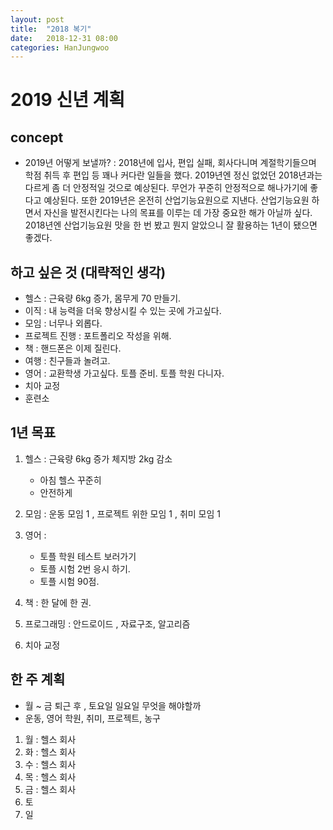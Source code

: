 ```yaml
---
layout: post
title:  "2018 복기"
date:   2018-12-31 08:00
categories: HanJungwoo
---
```

# 2019 신년 계획

## concept

* 2019년 어떻게 보낼까? : 2018년에 입사, 편입 실패, 회사다니며 계절학기들으며 학점 취득 후 편입 등 꽤나 커다란 일들을 했다. 2019년엔 정신 없었던 2018년과는 다르게 좀 더 안정적일 것으로 예상된다. 무언가 꾸준히 안정적으로 해나가기에 좋다고 예상된다. 또한 2019년은 온전히 산업기능요원으로 지낸다. 산업기능요원 하면서 자신을 발전시킨다는 나의 목표를 이루는 데 가장 중요한 해가 아닐까 싶다. 2018년엔 산업기능요원 맛을 한 번 봤고 뭔지 알았으니 잘 활용하는 1년이 됐으면 좋겠다.

## 하고 싶은 것 (대략적인 생각)

* 헬스 : 근육량 6kg 증가, 몸무게 70 만들기.
* 이직 : 내 능력을 더욱 향상시킬 수 있는 곳에 가고싶다.
* 모임 : 너무나 외롭다.
* 프로젝트 진행 : 포트폴리오 작성을 위해.
* 책 : 핸드폰은 이제 질린다.
* 여행 : 친구들과 놀려고.
* 영어 : 교환학생 가고싶다. 토플 준비. 토플 학원 다니자.
* 치아 교정
* 훈련소

## 1년 목표

1. 헬스 : 근육량 6kg 증가 체지방 2kg 감소
    * 아침 헬스 꾸준히
    * 안전하게

2. 모임 : 운동 모임 1 , 프로젝트 위한 모임 1 , 취미 모임 1

3. 영어 :
    * 토플 학원 테스트 보러가기
    * 토플 시험 2번 응시 하기.
    * 토플 시험 90점.

4. 책 : 한 달에 한 권.

5. 프로그래밍 : 안드로이드 , 자료구조, 알고리즘

6. 치아 교정

## 한 주 계획

* 월 ~ 금 퇴근 후 , 토요일 일요일 무엇을 해야할까
* 운동, 영어 학원, 취미, 프로젝트, 농구

1. 월 : 헬스 회사 
2. 화 : 헬스 회사
3. 수 : 헬스 회사
4. 목 : 헬스 회사
5. 금 : 헬스 회사
6. 토
7. 일